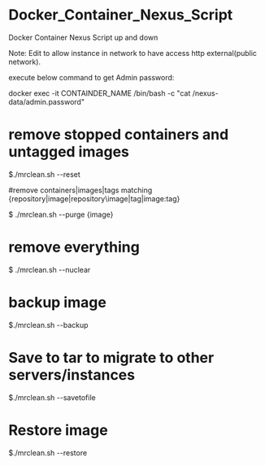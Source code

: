 # Docker_Container_Nexus_Script
Docker Container Nexus Script up and down

Note: Edit to allow instance in network to have access http external(public network).


execute below command to get  Admin password:

docker exec -it CONTAINDER_NAME /bin/bash -c "cat  /nexus-data/admin.password"
# remove stopped containers and untagged images

$./mrclean.sh --reset

#remove containers|images|tags matching {repository|image|repository\image|tag|image:tag}

$ ./mrclean.sh --purge {image}

# remove everything

$ ./mrclean.sh --nuclear

# backup image
$./mrclean.sh --backup

# Save to tar to migrate to other servers/instances
$./mrclean.sh --savetofile

# Restore image 
$./mrclean.sh --restore

